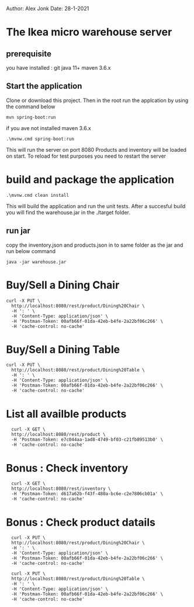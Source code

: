 Author: Alex Jonk
Date: 28-1-2021

# The Ikea micro warehouse server

## prerequisite

you have installed :
git
java 11+
maven 3.6.x

## Start the application

Clone or download this project. Then in the root run the applcation by using the command below

```Shell
mvn spring-boot:run
```

if you ave not installed maven 3.6.x

```Shell
.\mvnw.cmd spring-boot:run
```

This will run the server on port 8080
Products and inventory will be loaded on start. To reload for test purposes you need to restart the server

# build and package the application

```Shell
.\mvnw.cmd clean install
```

This will build the application and run the unit tests. After a succesful build you will find the warehouse.jar in the ./target folder.

## run jar

copy the inventory.json and products.json in to same folder as the jar and run below command

```Shell
java -jar warehouse.jar
```

# Buy/Sell a Dining Chair

```Shell
curl -X PUT \
  http://localhost:8080/rest/product/Dining%20Chair \
  -H ': ' \
  -H 'Content-Type: application/json' \
  -H 'Postman-Token: 00afb66f-01da-42eb-b4fe-2a22bf06c266' \
  -H 'cache-control: no-cache'
```

# Buy/Sell a Dining Table

```Shell
curl -X PUT \
  http://localhost:8080/rest/product/Dining%20Table \
  -H ': ' \
  -H 'Content-Type: application/json' \
  -H 'Postman-Token: 00afb66f-01da-42eb-b4fe-2a22bf06c266' \
  -H 'cache-control: no-cache'
```

# List all availble products

```Shell
  curl -X GET \
  http://localhost:8080/rest/product \
  -H 'Postman-Token: e7c044aa-1ad8-4749-bf03-c21fb89513b0' \
  -H 'cache-control: no-cache'
```

# Bonus : Check inventory

```Shell
  curl -X GET \
  http://localhost:8080/rest/inventory \
  -H 'Postman-Token: d617a62b-f43f-480a-bc6e-c2e7806cb01a' \
  -H 'cache-control: no-cache'
```

# Bonus : Check product datails

```Shell
  curl -X PUT \
  http://localhost:8080/rest/product/Dining%20Chair \
  -H ': ' \
  -H 'Content-Type: application/json' \
  -H 'Postman-Token: 00afb66f-01da-42eb-b4fe-2a22bf06c266' \
  -H 'cache-control: no-cache'

  curl -X PUT \
  http://localhost:8080/rest/product/Dining%20Table \
  -H ': ' \
  -H 'Content-Type: application/json' \
  -H 'Postman-Token: 00afb66f-01da-42eb-b4fe-2a22bf06c266' \
  -H 'cache-control: no-cache'


```
